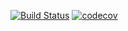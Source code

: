 [![Build Status](https://app.travis-ci.com/MikhailPushkarev25/job4j_cars.svg?branch=master)](https://app.travis-ci.com/MikhailPushkarev25/job4j_cars)
[![codecov](https://codecov.io/gh/MikhailPushkarev25/job4j_cars/branch/master/graph/badge.svg?token=yRAQv9OKeI)](https://codecov.io/gh/MikhailPushkarev25/job4j_cars)